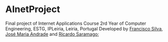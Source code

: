 # AInetProject 

Final project of Internet Applications Course 2rd Year of Computer Engineering, ESTG, IPLeiria, Leiria, Portugal Developed by [Francisco Silva](https://github.com/franciscomsilva), [José Maria Andrade](https://github.com/josemariaandrade) and [Ricardo Saramago](https://github.com/RicardoPSaramago);
